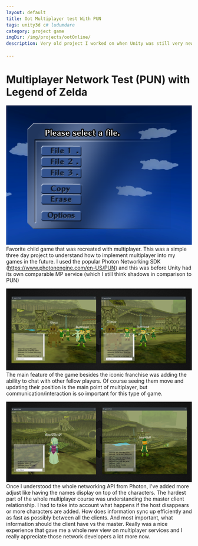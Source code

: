 ```yaml
---
layout: default
title: Oot Multiplayer test With PUN
tags: unity3d c# ludumdare
category: project game
imgDir: /img/projects/ootOnline/
description: Very old project I worked on when Unity was still very new. It is no secret of love the Legend of Zelda franchise and I had this set goal recreating my favorite game from my childhood and getting multiplayer working so my friends and I could play. It was a very weird and frustatrating expereince trying to train my brain on what information the master and clients were suppose to have, but it was a valuable experience.

---
```



Multiplayer Network Test (PUN) with Legend of Zelda
================

![Picture](/img/projects/ootOnline/1.png)
Favorite child game that was recreated with multiplayer. This was a simple three day project  to understand how to implement multiplayer into my games in the future. I used the popular Photon Networking SDK (https://www.photonengine.com/en-US/PUN) and this was before Unity had its own comparable MP service (which I still think shadows in comparison to PUN)

![Picture](/img/projects/ootOnline/2.png)
The main feature of the game besides the iconic franchise was adding the ability to chat with other fellow players. Of course seeing them move and updating their position is the main point of multiplayer, but communication/interaction is so important for this type of game.

![Picture](/img/projects/ootOnline/3.png)
Once I understood the whole networking API from Photon, I've added more adjust like having the names display on top of the characters. The hardest part of the whole multiplayer course was understanding the master client relationship. I had to take into account what happens if the host disappears or more characters are added. How does information sync up efficiently and as fast as possibly between all the clients. And most important, what information should the client have vs the master. Really was a nice experience that gave me a whole new view on multiplayer services and I really appreciate those network developers a lot more now.
